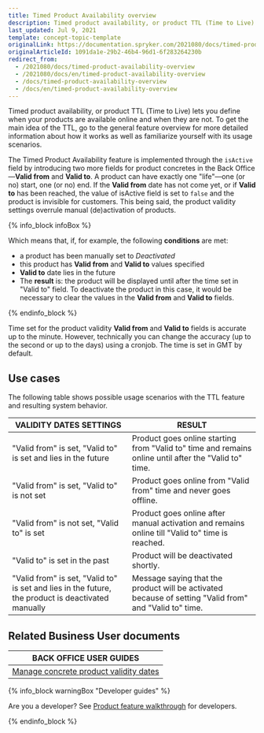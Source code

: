 ```yaml
---
title: Timed Product Availability overview
description: Timed product availability, or product TTL (Time to Live) lets you define when your products are available online and when they are not.
last_updated: Jul 9, 2021
template: concept-topic-template
originalLink: https://documentation.spryker.com/2021080/docs/timed-product-availability-overview
originalArticleId: 1091da1e-29b2-46b4-96d1-6f283264230b
redirect_from:
  - /2021080/docs/timed-product-availability-overview
  - /2021080/docs/en/timed-product-availability-overview
  - /docs/timed-product-availability-overview
  - /docs/en/timed-product-availability-overview
---
```


Timed product availability, or product TTL (Time to Live) lets you define when your products are available online and when they are not. To get the main idea of the TTL, go to the general feature overview for more detailed information about how it works as well as familiarize yourself with its usage scenarios.

The Timed Product Availability feature is implemented through the `isActive` field by introducing two more fields for product concretes in the Back Office—**Valid from** and **Valid to**. A product can have exactly one "life"—one (or no) start, one (or no) end. If the **Valid from** date has not come yet, or if **Valid to** has been reached, the value of isActive field is set to `false` and the product is invisible for customers. This being said, the product validity settings overrule manual (de)activation of products.

{% info_block infoBox %}

Which means that, if, for example, the following **conditions** are met:
  - a product has been manually set to *Deactivated*
  - this product has **Valid from** and **Valid to** values specified
  - **Valid to** date lies in the future
  - The **result** is: the product will be displayed until after the time set in "Valid to" field.
 To deactivate the product in this case, it would be necessary to clear the values in the **Valid from** and **Valid to** fields.

{% endinfo_block %}

Time set for the product validity **Valid from** and **Valid to** fields is accurate up to the minute. However, technically you can change the accuracy (up to the second or up to the days) using a cronjob. The time is set in GMT by default.

## Use cases

The following table shows possible usage scenarios with the TTL feature and resulting system behavior.

| VALIDITY DATES SETTINGS | RESULT |
| --- | --- |
| "Valid from" is set, "Valid to" is set and lies in the future | Product goes online starting from "Valid to" time and remains online until after the "Valid to" time. |
| "Valid from" is set, "Valid to" is not set | Product goes online from "Valid from" time and never goes offline. |
| "Valid from" is not set, "Valid to" is set | Product goes online after manual activation and remains online till "Valid to" time is reached. |
| "Valid to" is set in the past | Product will be deactivated shortly. |
| "Valid from" is set, "Valid to" is set and lies in the future, the product is deactivated manually | Message saying that the product will be activated because of setting "Valid from" and "Valid to" time.|

## Related Business User documents

|BACK OFFICE USER GUIDES|
|---|
| [Manage concrete product validity dates](/docs/scos/user/back-office-user-guides/{{page.version}}/catalog/products/manage-concrete-products/editing-product-variants.html) |

{% info_block warningBox "Developer guides" %}

Are you a developer? See [Product feature walkthrough](/docs/scos/dev/feature-walkthroughs/{{page.version}}/product-feature-walkthrough.html) for developers.

{% endinfo_block %}
